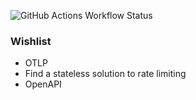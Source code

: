 ![GitHub Actions Workflow Status](https://img.shields.io/github/actions/workflow/status/tomkcey/koa-template/ci.yml?branch=master)

### Wishlist

-   OTLP
-   Find a stateless solution to rate limiting
-   OpenAPI
